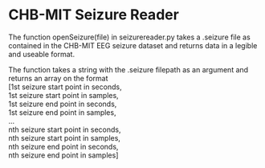 # CHB-MIT Seizure Reader
The function openSeizure(file) in seizurereader.py takes a .seizure file as contained in the CHB-MIT EEG seizure dataset and returns data in a legible and useable format.

The function takes a string with the .seizure filepath as an argument and returns an array on the format  
\[1st seizure start point in seconds,  
1st seizure start point in samples,  
1st seizure end point in seconds,  
1st seizure end point in samples,  
...  
nth seizure start point in seconds,  
nth seizure start point in samples,  
nth seizure end point in seconds,  
nth seizure end point in samples]  

